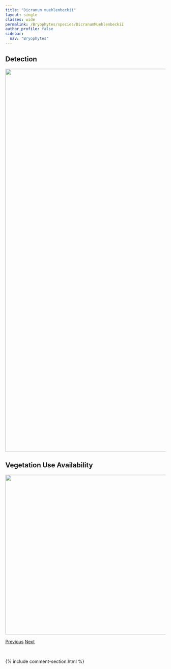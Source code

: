 ```yaml
---
title: "Dicranum muehlenbeckii"
layout: single
classes: wide
permalink: /Bryophytes/species/DicranumMuehlenbeckii
author_profile: false
sidebar:
  nav: "Bryophytes"
---
```


<h2>Detection</h2>

<a href="https://drive.google.com/uc?export=view&id=1iS11TGNE6IsjevPJxzFub46R5DfAi-sO">
<img src="https://drive.google.com/uc?export=view&id=1iS11TGNE6IsjevPJxzFub46R5DfAi-sO" height = "1200" width = "800">
</a>


<h2>Vegetation Use Availability</h2>

<a href="https://drive.google.com/uc?export=view&id=14bLsuI62Cs9qFi6BsbPD9s1fNFpKHMQX">
<img src="https://drive.google.com/uc?export=view&id=14bLsuI62Cs9qFi6BsbPD9s1fNFpKHMQX" height = "500" width = "1000">
</a>


<a href="/DevelopmentWebsite/Bryophytes/species/DicranumMontanum" class="pagination--pager" title="Dicranum montanum">Previous</a> <a href="/DevelopmentWebsite/Bryophytes/species/DicranumOntariense" class="pagination--pager" title="Dicranum ontariense">Next</a>

<p>&nbsp;</p>

{% include comment-section.html %}
